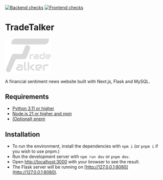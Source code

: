 [![Backend checks](https://github.com/thiswasdumb/SoftEngProject/actions/workflows/backend.yaml/badge.svg)](https://github.com/thiswasdumb/SoftEngProject/actions/workflows/backend.yaml) [![Frontend checks](https://github.com/thiswasdumb/SoftEngProject/actions/workflows/frontend.yaml/badge.svg)](https://github.com/thiswasdumb/SoftEngProject/actions/workflows/frontend.yaml)

# TradeTalker

<img src="/tradetalker/public/images/logo.png" alt="TradeTalker" width="150"/>

A financial sentiment news website built with Next.js, Flask and MySQL.

## Requirements

- [Python 3.11 or higher](https://www.python.org/downloads/)
- [Node.js 21 or higher and npm](https://docs.npmjs.com/downloading-and-installing-node-js-and-npm)
- [(Optional) pnpm](https://pnpm.io/installation)

## Installation

- To run the environment, install the dependencies with `npm i` (or `pnpm i` if you wish to use pnpm.)
- Run the development server with `npm run dev` or `pnpm dev`.
- Open [http://localhost:3000](http://localhost:3000) with your browser to see the result.
- The Flask server will be running on [http://127.0.0.1:8080](http://127.0.0.1:8080).

